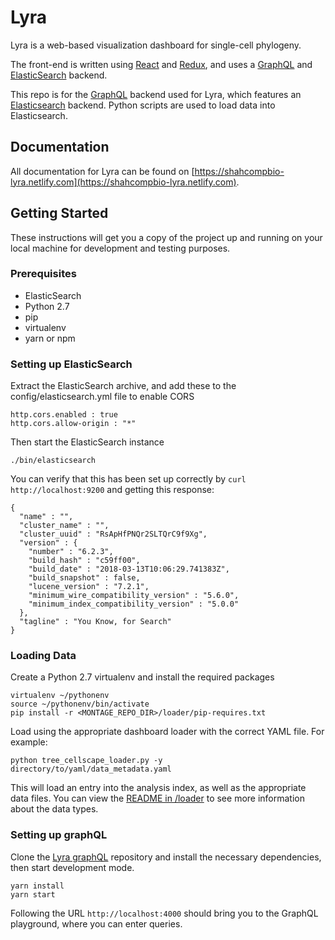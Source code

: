 # Lyra

Lyra is a web-based visualization dashboard for single-cell phylogeny.

The front-end is written using [React](https://reactjs.org/) and [Redux](https://redux.js.org/), and uses a [GraphQL](https://graphql.org/) and [ElasticSearch](https://www.elastic.co/) backend.

This repo is for the [GraphQL](https://graphql.org/) backend used for Lyra, which features an [Elasticsearch](https://www.elastic.co/) backend. Python scripts are used to load data into Elasticsearch.

## Documentation

All documentation for Lyra can be found on [https://shahcompbio-lyra.netlify.com](https://shahcompbio-lyra.netlify.com).

## Getting Started

These instructions will get you a copy of the project up and running on your local machine for development and testing purposes.

### Prerequisites

- ElasticSearch
- Python 2.7
- pip
- virtualenv
- yarn or npm

### Setting up ElasticSearch

Extract the ElasticSearch archive, and add these to the config/elasticsearch.yml file to enable CORS

```
http.cors.enabled : true
http.cors.allow-origin : "*"
```

Then start the ElasticSearch instance

```
./bin/elasticsearch
```

You can verify that this has been set up correctly by `curl http://localhost:9200` and getting this response:

```
{
  "name" : "",
  "cluster_name" : "",
  "cluster_uuid" : "RsApHfPNQr2SLTQrC9f9Xg",
  "version" : {
    "number" : "6.2.3",
    "build_hash" : "c59ff00",
    "build_date" : "2018-03-13T10:06:29.741383Z",
    "build_snapshot" : false,
    "lucene_version" : "7.2.1",
    "minimum_wire_compatibility_version" : "5.6.0",
    "minimum_index_compatibility_version" : "5.0.0"
  },
  "tagline" : "You Know, for Search"
}
```

### Loading Data

Create a Python 2.7 virtualenv and install the required packages

```
virtualenv ~/pythonenv
source ~/pythonenv/bin/activate
pip install -r <MONTAGE_REPO_DIR>/loader/pip-requires.txt
```

Load using the appropriate dashboard loader with the correct YAML file. For example:

```
python tree_cellscape_loader.py -y directory/to/yaml/data_metadata.yaml
```

This will load an entry into the analysis index, as well as the appropriate data files. You can view the [README in /loader](./loader/common/README.md) to see more information about the data types.

### Setting up graphQL

Clone the [Lyra graphQL](https://github.com/shahcompbio/lyra-graphql) repository and install the necessary dependencies, then start development mode.

```
yarn install
yarn start
```

Following the URL `http://localhost:4000` should bring you to the GraphQL playground, where you can enter queries.
